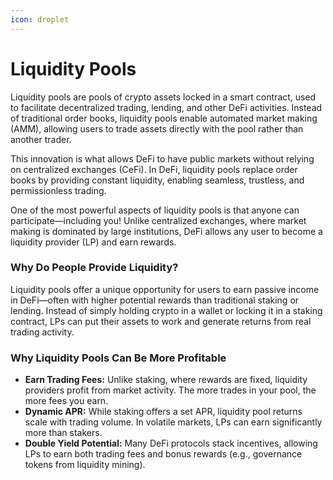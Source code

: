 ```yaml
---
icon: droplet
---
```


# Liquidity Pools

Liquidity pools are pools of crypto assets locked in a smart contract, used to facilitate decentralized trading, lending, and other DeFi activities. Instead of traditional order books, liquidity pools enable automated market making (AMM), allowing users to trade assets directly with the pool rather than another trader.

This innovation is what allows DeFi to have public markets without relying on centralized exchanges (CeFi). In DeFi, liquidity pools replace order books by providing constant liquidity, enabling seamless, trustless, and permissionless trading.

One of the most powerful aspects of liquidity pools is that anyone can participate—including you! Unlike centralized exchanges, where market making is dominated by large institutions, DeFi allows any user to become a liquidity provider (LP) and earn rewards.&#x20;

### **Why Do People Provide Liquidity?**

Liquidity pools offer a unique opportunity for users to earn passive income in DeFi—often with higher potential rewards than traditional staking or lending. Instead of simply holding crypto in a wallet or locking it in a staking contract, LPs can put their assets to work and generate returns from real trading activity.

### **Why Liquidity Pools Can Be More Profitable**

* **Earn Trading Fees:** Unlike staking, where rewards are fixed, liquidity providers profit from market activity. The more trades in your pool, the more fees you earn.&#x20;
* **Dynamic APR:** While staking offers a set APR, liquidity pool returns scale with trading volume. In volatile markets, LPs can earn significantly more than stakers.&#x20;
* **Double Yield Potential:** Many DeFi protocols stack incentives, allowing LPs to earn both trading fees and bonus rewards (e.g., governance tokens from liquidity mining).&#x20;
